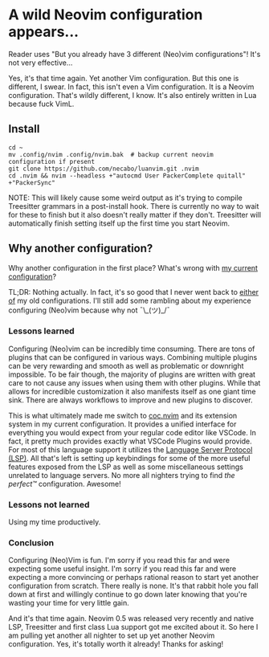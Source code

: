 # A wild Neovim configuration appears...

Reader uses "But you already have 3 different (Neo)vim configurations"!
It's not very effective...

Yes, it's that time again.
Yet another Vim configuration.
But this one is different, I swear.
In fact, this isn't even a Vim configuration.
It is a Neovim configuration.
That's wildly different, I know.
It's also entirely written in Lua because fuck VimL.

## Install

```shell
cd ~
mv .config/nvim .config/nvim.bak  # backup current neovim configuration if present
git clone https://github.com/necabo/luanvim.git .nvim
cd .nvim && nvim --headless +"autocmd User PackerComplete quitall" +"PackerSync"
```

NOTE: This will likely cause some weird output as it's trying to compile Treesitter grammars in a post-install hook.
There is currently no way to wait for these to finish but it also doesn't really matter if they don't.
Treesitter will automatically finish setting itself up the first time you start Neovim.

## Why another configuration?

Why another configuration in the first place?
What's wrong with [my current configuration](https://github.com/necabo/dotcocnvim)?

TL;DR: Nothing actually.
In fact, it's so good that I never went back to [either](https://github.com/necabo/dotnvim) [of](https://github.com/necabo/dotvim) my old configurations.
I'll still add some rambling about my experience configuring (Neo)vim because why not ¯\\\_(ツ)\_/¯

### Lessons learned

Configuring (Neo)vim can be incredibly time consuming.
There are tons of plugins that can be configured in various ways.
Combining multiple plugins can be very rewarding and smooth as well as problematic or downright impossible.
To be fair though, the majority of plugins are written with great care to not cause any issues when using them with other plugins.
While that allows for incredible customization it also manifests itself as one giant time sink.
There are always workflows to improve and new plugins to discover.

This is what ultimately made me switch to [coc.nvim](https://github.com/neoclide/coc.nvim) and its extension system in my current configuration.
It provides a unified interface for everything you would expect from your regular code editor like VSCode.
In fact, it pretty much provides exactly what VSCode Plugins would provide.
For most of this language support it utilizes the [Language Server Protocol (LSP)](https://microsoft.github.io/language-server-protocol/).
All that's left is setting up keybindings for some of the more useful features exposed from the LSP as well as some miscellaneous settings unrelated to language servers.
No more all nighters trying to find *the perfect™* configuration.
Awesome!

### Lessons not learned

Using my time productively.

### Conclusion

Configuring (Neo)Vim is fun.
I'm sorry if you read this far and were expecting some useful insight.
I'm sorry if you read this far and were expecting a more convincing or perhaps rational reason to start yet another configuration from scratch.
There really is none.
It's that rabbit hole you fall down at first and willingly continue to go down later knowing that you're wasting your time for very little gain.

And it's that time again.
Neovim 0.5 was released very recently and native LSP, Treesitter and first class Lua support got me excited about it.
So here I am pulling yet another all nighter to set up yet another Neovim configuration.
Yes, it's totally worth it already!
Thanks for asking!
